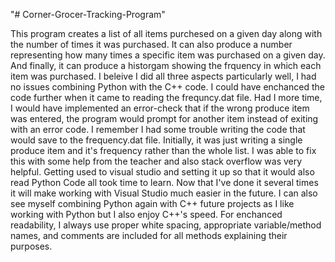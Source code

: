 "# Corner-Grocer-Tracking-Program" 

This program creates a list of all items purchesed on a given day along with the number of times it was purchased. It can also produce a number representing how many times a specific item was purchased on a given day. And finally, it can produce a historgam showing the frquency in which each item was purchased.
I beleive I did all three aspects particularly well, I had no issues combining Python with the C++ code.
I could have enchanced the code further when it came to reading the frequncy.dat file. Had I more time, I would have implemented an error-check that if the wrong produce item was entered, the program would prompt for another item instead of exiting with an error code.
I remember I had some trouble writing the code that would save to the frequency.dat file. Initially, it was just writing a single produce item and it's frequency rather than the whole list. I was able to fix this with some help from the teacher and also stack overflow was very helpful.
Getting used to visual studio and setting it up so that it would also read Python Code all took time to learn. Now that I've done it several times it will make working with Visual Studio much easier in the future. I can also see myself combining Python again with C++ future projects as I like working with Python but I also enjoy C++'s speed. 
For enchanced readability, I always use proper white spacing, appropriate variable/method names, and comments are included for all methods explaining their purposes.
